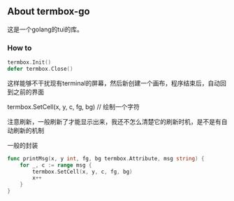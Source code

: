 ## About termbox-go

这是一个golang的tui的库。


### How to
```go
termbox.Init()
defer termbox.Close()
```
这样能够不干扰现有terminal的屏幕，然后新创建一个画布，程序结束后，自动回到之前的界面

termbox.SetCell(x, y, c, fg, bg) // 绘制一个字符

注意刷新，一般刷新了才能显示出来，我还不怎么清楚它的刷新时机，是不是有自动刷新的机制

一般的封装
```go
func printMsg(x, y int, fg, bg termbox.Attribute, msg string) {
	for _, c := range msg {
		termbox.SetCell(x, y, c, fg, bg)
		x++
	}
}
```
